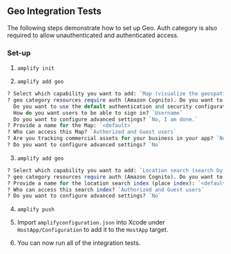 ## Geo Integration Tests

The following steps demonstrate how to set up Geo. Auth category is also required to allow unauthenticated and authenticated access.

### Set-up

1. `amplify init`

2. `amplify add geo`

```perl
? Select which capability you want to add: `Map (visualize the geospatial data)` 
? geo category resources require auth (Amazon Cognito). Do you want to add auth now? `Yes`
  Do you want to use the default authentication and security configuration? `Default configuration`
  How do you want users to be able to sign in? `Username`
  Do you want to configure advanced settings? `No, I am done.`
? Provide a name for the Map: `<default>`
? Who can access this Map? `Authorized and Guest users`
? Are you tracking commercial assets for your business in your app? `No, I do not track devices or I only need to track consumers' personal devices`
? Do you want to configure advanced settings? `No`
```

3. `amplify add geo`

```perl
? Select which capability you want to add: `Location search (search by places, addresses, coordinates)`
? geo category resources require auth (Amazon Cognito). Do you want to add auth now? `Yes`
? Provide a name for the location search index (place index): `<default>`
? Who can access this search index? `Authorized and Guest users`
? Do you want to configure advanced settings? `No`
```

4. `amplify push`

5. Import `amplifyconfiguration.json` into Xcode under `HostApp/Configuration` to add it to the `HostApp` target.

6. You can now run all of the integration tests. 
